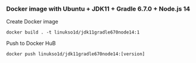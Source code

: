 ### Docker image with Ubuntu + JDK11 + Gradle 6.7.0 + Node.js 14

Create Docker image

    docker build . -t linukso1d/jdk11gradle670node14:1

Push to Docker HuB

    docker push linukso1d/jdk11gradle670node14:[version]

